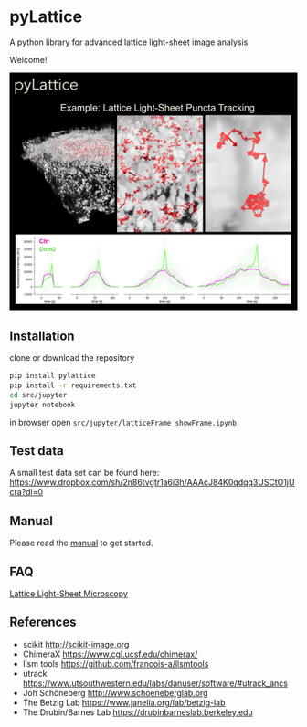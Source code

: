 # pyLattice
A python library for advanced lattice light-sheet image analysis

Welcome!



![Logo](./docs/pyLattice_logo.png)


## Installation

clone or download the repository
```bash
pip install pylattice
pip install -r requirements.txt
cd src/jupyter
jupyter notebook
```
in browser open `src/jupyter/latticeFrame_showFrame.ipynb`

## Test data

A small test data set can be found here:
https://www.dropbox.com/sh/2n86tvgtr1a6i3h/AAAcJ84K0qdqq3USCtO1jUcra?dl=0

## Manual

Please read the [manual](./docs/PyLattice_Manual.pdf) to get started.

## FAQ

[Lattice Light-Sheet Microscopy](https://en.wikipedia.org/wiki/Lattice_light-sheet_microscopy)



## References

- scikit http://scikit-image.org
- ChimeraX https://www.cgl.ucsf.edu/chimerax/
- llsm tools https://github.com/francois-a/llsmtools
- utrack https://www.utsouthwestern.edu/labs/danuser/software/#utrack_ancs
- Joh Schöneberg http://www.schoeneberglab.org
- The Betzig Lab https://www.janelia.org/lab/betzig-lab
- The Drubin/Barnes Lab https://drubinbarneslab.berkeley.edu
